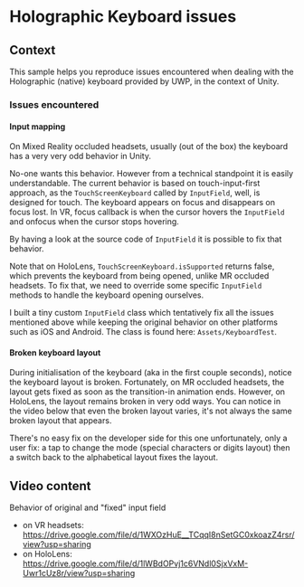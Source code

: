 # Holographic Keyboard issues

## Context

This sample helps you reproduce issues encountered when dealing with the Holographic (native) keyboard provided by UWP, in the context of Unity.

### Issues encountered

#### Input mapping
On Mixed Reality occluded headsets, usually (out of the box) the keyboard has a very very odd behavior in Unity.

No-one wants this behavior. However from a technical standpoint it is easily understandable. The current behavior is based on touch-input-first approach, as the `TouchScreenKeyboard` called by `InputField`, well, is designed for touch. The keyboard appears on focus and disappears on focus lost. In VR, focus callback is when the cursor hovers the `InputField` and onfocus when the cursor stops hovering.

By having a look at the source code of `InputField` it is possible to fix that behavior.

Note that on HoloLens, `TouchScreenKeyboard.isSupported` returns false, which prevents the keyboard from being opened, unlike MR occluded headsets. To fix that, we need to override some specific `InputField` methods to handle the keyboard opening ourselves.

I built a tiny custom `InputField` class which tentatively fix all the issues mentioned above while keeping the original behavior on other platforms such as iOS and Android. The class is found here: `Assets/KeyboardTest`.

#### Broken keyboard layout

During initialisation of the keyboard (aka in the first couple seconds), notice the keyboard layout is broken. Fortunately, on MR occluded headsets, the layout gets fixed as soon as the transition-in animation ends. However, on HoloLens, the layout remains broken in very odd ways. You can notice in the video below that even the broken layout varies, it's not always the same broken layout that appears.

There's no easy fix on the developer side for this one unfortunately, only a user fix: a tap to change the mode (special characters or digits layout) then a switch back to the alphabetical layout fixes the layout.

## Video content

Behavior of original and "fixed" input field 

- on VR headsets: https://drive.google.com/file/d/1WXOzHuE__TCqqI8nSetGC0xkoazZ4rsr/view?usp=sharing
- on HoloLens: https://drive.google.com/file/d/1lWBdOPvj1c6VNdl0SjxVxM-Uwr1cUz8r/view?usp=sharing
